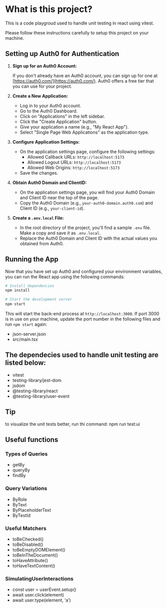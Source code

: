 # What is this project?

This is a code playgroud used to handle unit testing in react using vitest.


Please follow these instructions carefully to setup this project on your machine. 

## Setting up Auth0 for Authentication

1. **Sign up for an Auth0 Account:**

   If you don't already have an Auth0 account, you can sign up for one at [https://auth0.com/](https://auth0.com/). Auth0 offers a free tier that you can use for your project.

2. **Create a New Application:**

   - Log in to your Auth0 account.
   - Go to the Auth0 Dashboard.
   - Click on "Applications" in the left sidebar.
   - Click the "Create Application" button.
   - Give your application a name (e.g., "My React App").
   - Select "Single Page Web Applications" as the application type.

3. **Configure Application Settings:**

   - On the application settings page, configure the following settings:
     - Allowed Callback URLs: `http://localhost:5173` 
     - Allowed Logout URLs: `http://localhost:5173` 
     - Allowed Web Origins: `http://localhost:5173`
   - Save the changes.

4. **Obtain Auth0 Domain and ClientID:**

   - On the application settings page, you will find your Auth0 Domain and Client ID near the top of the page.
   - Copy the Auth0 Domain (e.g., `your-auth0-domain.auth0.com`) and Client ID (e.g., `your-client-id`).

5. **Create a `.env.local` File:**

   - In the root directory of the project, you'll find a sample `.env` file. Make a copy and save it as `.env.local`.
   - Replace the Auth0 Domain and Client ID with the actual values you obtained from Auth0.


## Running the App

Now that you have set up Auth0 and configured your environment variables, you can run the React app using the following commands:

```bash
# Install dependencies
npm install

# Start the development server
npm start
```

This will start the back-end process at `http://localhost:3000`. If port 3000 is in use on your machine, update the port number in the following files and run `npm start` again: 

- json-server.json
- src/main.tsx


## The dependecies used to handle unit testing are listed below:
- vitest
- testing-library/jest-dom  
- jsdom
- @testing-library/react 
- @testing-library/user-event

## Tip

to visualize the unit tests better, run thi command: npm run test:ui

## Useful functions

### Types of Queries

- getBy
- queryBy
- findBy


### Query Variations

- ByRole
- ByText 
- ByPlaceholderText
- ByTestId

### Useful Matchers 

- toBeChecked()
- toBeDisabled()
- toBeEmptyDOMElement()
- toBeInTheDocument()
- toHaveAttribute()
- toHaveTextContent()


### SimulatingUserInteractions

- const user = userEvent.setup() 
- await user.click(element) 
- await user.type(element, ‘a’)